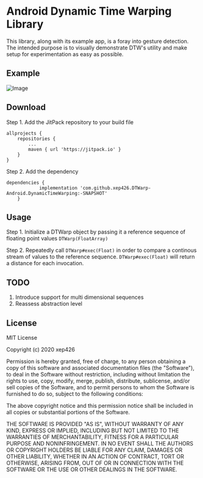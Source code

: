 # Android Dynamic Time Warping Library

This library, along with its example app, is a foray into gesture detection. The intended purpose is to visually demonstrate DTW's utility and make setup for experimentation as easy as possible.

## Example

![Image](https://media0.giphy.com/media/UqNI34fQGIoyzzFXVy/giphy.gif)

## Download

Step 1. Add the JitPack repository to your build file 

```
allprojects {
    repositories {
        ...
        maven { url 'https://jitpack.io' }
    }
}
```

Step 2. Add the dependency

```
dependencies {
	        implementation 'com.github.xep426.DTWarp-Android.DynamicTimeWarping:-SNAPSHOT'
	}
```

## Usage

Step 1. Initialize a DTWarp object by passing it a reference sequence of floating point values `DTWarp(FloatArray)`

Step 2. Repeatedly call `DTWarp#exec(Float)` in order to compare a continous stream of values to the reference sequence. `DTWarp#exec(Float)` will return a distance for each invocation.


## TODO
1. Introduce support for multi dimensional sequences
2. Reassess abstraction level

## License 

MIT License

Copyright (c) 2020 xep426

Permission is hereby granted, free of charge, to any person obtaining a copy of this software and associated documentation files (the "Software"), to deal in the Software without restriction, including without limitation the rights to use, copy, modify, merge, publish, distribute, sublicense, and/or sell copies of the Software, and to permit persons to whom the Software is furnished to do so, subject to the following conditions:

The above copyright notice and this permission notice shall be included in all copies or substantial portions of the Software.

THE SOFTWARE IS PROVIDED "AS IS", WITHOUT WARRANTY OF ANY KIND, EXPRESS OR IMPLIED, INCLUDING BUT NOT LIMITED TO THE WARRANTIES OF MERCHANTABILITY, FITNESS FOR A PARTICULAR PURPOSE AND NONINFRINGEMENT. IN NO EVENT SHALL THE AUTHORS OR COPYRIGHT HOLDERS BE LIABLE FOR ANY CLAIM, DAMAGES OR OTHER LIABILITY, WHETHER IN AN ACTION OF CONTRACT, TORT OR OTHERWISE, ARISING FROM, OUT OF OR IN CONNECTION WITH THE SOFTWARE OR THE USE OR OTHER DEALINGS IN THE SOFTWARE.